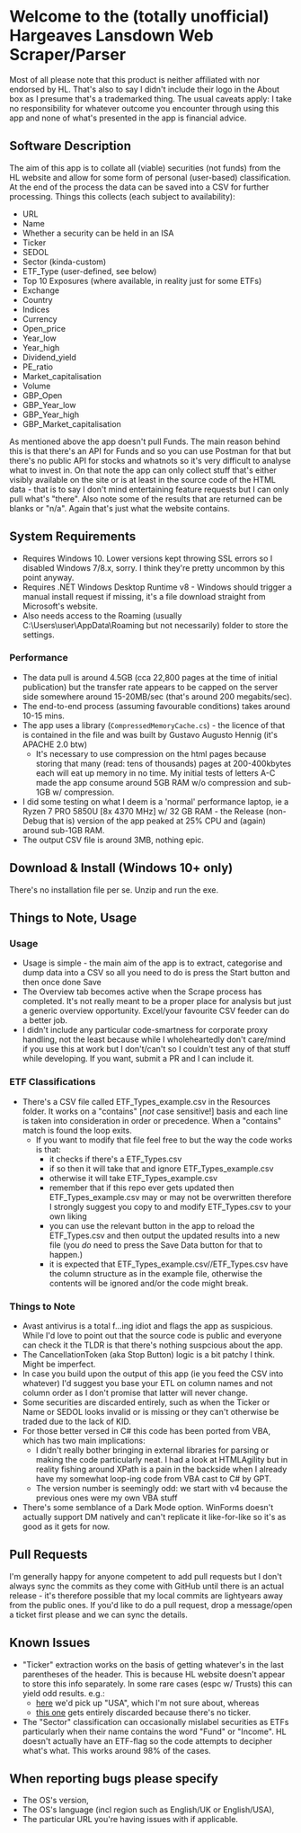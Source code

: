 ﻿# Welcome to the (totally unofficial) Hargeaves Lansdown Web Scraper/Parser

Most of all please note that this product is neither affiliated with nor endorsed by HL. That's also to say I didn't include their logo in the About box as I presume that's a trademarked thing. 
The usual caveats apply: I take no responsibility for whatever outcome you encounter through using this app and none of what's presented in the app is financial advice.

## Software Description

The aim of this app is to collate all (viable) securities (not funds) from the HL website and allow for some form of personal (user-based) classification. At the end of the process the data can be saved into a CSV for further processing.
Things this collects (each subject to availability):
- URL 
- Name 
- Whether a security can be held in an ISA 
- Ticker 
- SEDOL
- Sector (kinda-custom)
- ETF_Type (user-defined, see below)
- Top 10 Exposures (where available, in reality just for some ETFs)
- Exchange 
- Country 
- Indices 
- Currency 
- Open_price 
- Year_low 
- Year_high 
- Dividend_yield 
- PE_ratio 
- Market_capitalisation 
- Volume 
- GBP_Open 
- GBP_Year_low 
- GBP_Year_high 
- GBP_Market_capitalisation 

As mentioned above the app doesn't pull Funds. The main reason behind this is that there's an API for Funds and so you can use Postman for that but there's no public API for stocks and whatnots so it's very difficult to analyse what to invest in.
On that note the app can only collect stuff that's either visibly available on the site or is at least in the source code of the HTML data - that is to say I don't mind entertaining feature requests but I can only pull what's "there". Also note some of the results that are returned can be blanks or "n/a". Again that's just what the website contains.

## System Requirements

- Requires Windows 10. Lower versions kept throwing SSL errors so I disabled Windows 7/8.x, sorry. I think they're pretty uncommon by this point anyway.
- Requires .NET Windows Desktop Runtime v8 - Windows should trigger a manual install request if missing, it's a file download straight from Microsoft's website.
- Also needs access to the Roaming (usually C:\Users\user\AppData\Roaming but not necessarily) folder to store the settings.

### Performance

- The data pull is around 4.5GB (cca 22,800 pages at the time of initial publication) but the transfer rate appears to be capped on the server side somewhere around 15-20MB/sec (that's around 200 megabits/sec).
- The end-to-end process (assuming favourable conditions) takes around 10-15 mins.
- The app uses a library (`CompressedMemoryCache.cs`) - the licence of that is contained in the file and was built by Gustavo Augusto Hennig (it's APACHE 2.0 btw)
    - It's necessary to use compression on the html pages because storing that many (read: tens of thousands) pages at 200-400kbytes each will eat up memory in no time. My initial tests of letters A-C made the app consume around 5GB RAM w/o compression and sub-1GB w/ compression.
- I did some testing on what I deem is a 'normal' performance laptop, ie a Ryzen 7 PRO 5850U [8x 4370 MHz] w/ 32 GB RAM - the Release (non-Debug that is) version of the app peaked at 25% CPU and (again) around sub-1GB RAM.
- The output CSV file is around 3MB, nothing epic.

## Download & Install (Windows 10+ only)

There's no installation file per se. Unzip and run the exe.

## Things to Note, Usage

### Usage

- Usage is simple - the main aim of the app is to extract, categorise and dump data into a CSV so all you need to do is press the Start button and then once done Save
- The Overview tab becomes active when the Scrape process has completed. It's not really meant to be a proper place for analysis but just a generic overview opportunity. Excel/your favourite CSV feeder can do a better job.
- I didn't include any particular code-smartness for corporate proxy handling, not the least because while I wholeheartedly don't care/mind if you use this at work but I don't/can't so I couldn't test any of that stuff while developing. If you want, submit a PR and I can include it.

### ETF Classifications

- There's a CSV file called ETF_Types_example.csv in the Resources folder. It works on a "contains" [_not_ case sensitive!] basis and each line is taken into consideration in order or precedence. When a "contains" match is found the loop exits. 
  - If you want to modify that file feel free to but the way the code works is that:
    - it checks if there's a ETF_Types.csv
    - if so then it will take that and ignore ETF_Types_example.csv
    - otherwise it will take ETF_Types_example.csv
    - remember that if this repo ever gets updated then ETF_Types_example.csv may or may not be overwritten therefore I strongly suggest you copy to and modify ETF_Types.csv to your own liking
    - you can use the relevant button in the app to reload the ETF_Types.csv and then output the updated results into a new file (you _do_ need to press the Save Data button for that to happen.)
    - it is expected that ETF_Types_example.csv//ETF_Types.csv have the column structure as in the example file, otherwise the contents will be ignored and/or the code might break.

### Things to Note

- Avast antivirus is a total f...ing idiot and flags the app as suspicious. While I'd love to point out that the source code is public and everyone can check it the TLDR is that there's nothing suspcious about the app.
- The CancellationToken (aka Stop Button) logic is a bit patchy I think. Might be imperfect.
- In case you build upon the output of this app (ie you feed the CSV into whatever) I'd suggest you base your ETL on column names and not column order as I don't promise that latter will never change.
- Some securities are discarded entirely, such as when the Ticker or Name or SEDOL looks invalid or is missing or they can't otherwise be traded due to the lack of KID.
- For those better versed in C# this code has been ported from VBA, which has two main implications:
    - I didn't really bother bringing in external libraries for parsing or making the code particularly neat. I had a look at HTMLAgility but in reality fishing around XPath is a pain in the backside when I already have my somewhat loop-ing code from VBA cast to C# by GPT.
    - The version number is seemingly odd: we start with v4 because the previous ones were my own VBA stuff
- There's some semblance of a Dark Mode option. WinForms doesn't actually support DM natively and can't replicate it like-for-like so it's as good as it gets for now.

## Pull Requests

I'm generally happy for anyone competent to add pull requests but I don't always sync the commits as they come with GitHub until there is an actual release - it's therefore possible that my local commits are lightyears away from the public ones. If you'd like to do a pull request, drop a message/open a ticket first please and we can sync the details.

## Known Issues

- "Ticker" extraction works on the basis of getting whatever's in the last parentheses of the header. This is because HL website doesn't appear to store this info separately. In some rare cases (espc w/ Trusts) this can yield odd results. e.g.: 
    - [here](https://www.hl.co.uk/shares/shares-search-results/b/baillie-gifford-us-growth-trust-ord) we'd pick up "USA", which I'm not sure about, whereas
    - [this one](https://www.hl.co.uk/shares/shares-search-results/a/argentina-1-bds-090729-usd1) gets entirely discarded because there's no ticker.
- The "Sector" classification can occasionally mislabel securities as ETFs particularly when their name contains the word "Fund" or "Income". HL doesn't actually have an ETF-flag so the code attempts to decipher what's what. This works around 98% of the cases.

## When reporting bugs please specify
- The OS's version,
- The OS's language (incl region such as English/UK or English/USA),
- The particular URL you're having issues with if applicable.